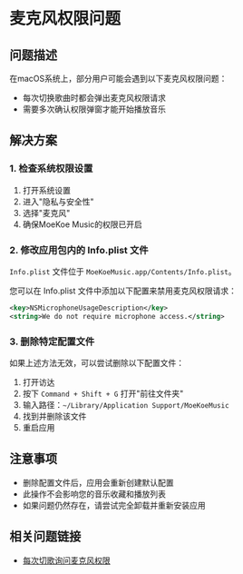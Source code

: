 # 麦克风权限问题

## 问题描述

在macOS系统上，部分用户可能会遇到以下麦克风权限问题：

- 每次切换歌曲时都会弹出麦克风权限请求
- 需要多次确认权限弹窗才能开始播放音乐

## 解决方案

### 1. 检查系统权限设置

1. 打开系统设置
2. 进入"隐私与安全性"
3. 选择"麦克风"
4. 确保MoeKoe Music的权限已开启

### 2. 修改应用包内的 Info.plist 文件

`Info.plist` 文件位于 `MoeKoeMusic.app/Contents/Info.plist`。

您可以在 Info.plist 文件中添加以下配置来禁用麦克风权限请求：

```xml
<key>NSMicrophoneUsageDescription</key>
<string>We do not require microphone access.</string>
```

### 3. 删除特定配置文件

如果上述方法无效，可以尝试删除以下配置文件：

1. 打开访达
2. 按下 `Command + Shift + G` 打开"前往文件夹"
3. 输入路径：`~/Library/Application Support/MoeKoeMusic`
4. 找到并删除该文件
5. 重启应用

## 注意事项

- 删除配置文件后，应用会重新创建默认配置
- 此操作不会影响您的音乐收藏和播放列表
- 如果问题仍然存在，请尝试完全卸载并重新安装应用

## 相关问题链接

- [每次切歌询问麦克风权限](https://github.com/iAJue/MoeKoeMusic/issues/278) 